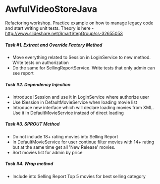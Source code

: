 AwfulVideoStoreJava
===================

Refactoring workshop. Practice example on how to manage legacy code and start writing unit tests. Theory is here - http://www.slideshare.net/SmartStepGroup/ss-32655053

##### Task #1. Extract and Override Factory Method
 - Move everything related to Session in LoginService to new method. Write tests on authorization
 - Do the same for SellingReportService. Write tests that only admin can see report

##### Task #2. Dependency Injection
 - Introduce ISession and use it in LoginService where authorize user
 - Use ISession in DefaultMovieService when loading movie list
 - Introduce new interface which will declare loading movies from XML. Use it in DefaultMovieService instead of direct loading

##### Task #3. SPROUT Method
 - Do not include 18+ rating movies into Selling Report
 - In DefaultMovieService for user continue filter movies with 14+ rating but at the same time get all 'New Release' movies.
 - Sort movies list for admin by price

##### Task #4. Wrap method
 - Include into Selling Report Top 5 movies for best selling category
